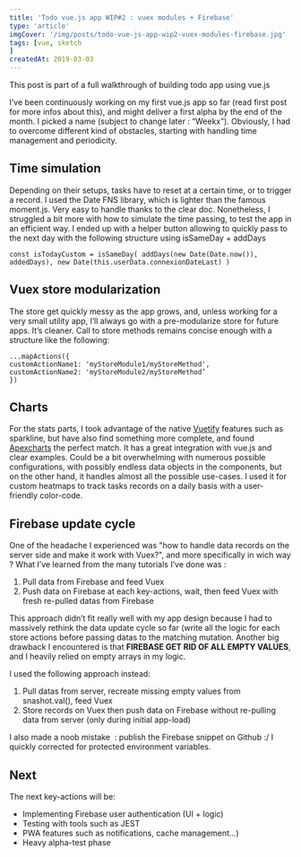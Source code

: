```yaml
---
title: 'Todo vue.js app WIP#2 : vuex modules + Firebase'
type: 'article'
imgCover: '/img/posts/todo-vue-js-app-wip2-vuex-modules-firebase.jpg'
tags: [vue, sketch
]
createdAt: 2019-03-03
---
```


This post is part of a full walkthrough of building todo app using vue.js
<!--more-->

I’ve been continuously working on my first vue.js app so far (read first post for more infos about this), and might deliver a first alpha by the end of the month. I picked a name (subject to change later : “Weekx”).
Obviously, I had to overcome different kind of obstacles, starting with handling time management and periodicity.

## Time simulation

Depending on their setups, tasks have to reset at a certain time, or to trigger a record. I used the Date FNS library, which is lighter than the famous moment.js. Very easy to handle thanks to the clear doc.
Nonetheless, I struggled a bit more with how to simulate the time passing, to test the app in an efficient way. I ended up with a helper button allowing to quickly pass to the next day with the following structure using isSameDay + addDays

```js{}
const isTodayCustom = isSameDay( addDays(new Date(Date.now()), addedDays), new Date(this.userData.connexionDateLast) )
```

## Vuex store modularization

The store get quickly messy as the app grows, and, unless working for a very small utility app, I’ll always go with a pre-modularize store for future apps. It’s cleaner. Call to store methods remains concise enough with a structure like the following:

```
...mapActions({
customActionName1: 'myStoreModule1/myStoreMethod',
customActionName2: 'myStoreModule2/myStoreMethod’
})
```

## Charts

For the stats parts, I took advantage of the native [Vuetify](https://vuetifyjs.com/) features such as sparkline, but have also find something more complete, and found [Apexcharts](https://apexcharts.com/) the perfect match. It has a great integration with vue.js and clear examples. Could be a bit overwhelming with numerous possible configurations, with possibly endless data objects in the components, but on the other hand, it handles almost all the possible use-cases. I used it for custom heatmaps to track tasks records on a daily basis with a user-friendly color-code.

## Firebase update cycle

One of the headache I experienced was "how to handle data records on the server side and make it work with Vuex?", and more specifically in wich way ? What I’ve learned from the many tutorials I’ve done was :

1. Pull data from Firebase and feed Vuex
2. Push data on Firebase at each key-actions, wait, then feed Vuex with fresh re-pulled datas from Firebase

This approach didn’t fit really well with my app design because I had to massively rethink the data update cycle so far (write all the logic for each store actions before passing datas to the matching mutation. Another big drawback I encountered is that **FIREBASE GET RID OF ALL EMPTY VALUES**, and I heavily relied on empty arrays in my logic.

I used the following approach instead:

1. Pull datas from server, recreate missing empty values from snashot.val(), feed Vuex
2. Store records on Vuex then push data on Firebase without re-pulling data from server (only during initial app-load)

I also made a noob mistake  : publish the Firebase snippet on Github :/
I quickly corrected for protected environment variables.

## Next

The next key-actions will be:

* Implementing Firebase user authentication (UI + logic)
* Testing with tools such as JEST
* PWA features such as notifications, cache management…)
* Heavy alpha-test phase
